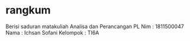 # rangkum
Berisi saduran matakuliah Analisa dan Perancangan PL
Nim : 1811500047
Nama : Ichsan Sofani
Kelompok : TI6A
